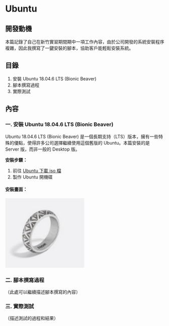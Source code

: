 # Ubuntu

## 開發動機
本篇記錄了自己在新竹實習期間期中一項工作內容，由於公司開發的系統安裝程序複雜，因此我撰寫了一鍵安裝的腳本，協助客戶能輕鬆安裝系統。

## 目錄
1. 安裝 Ubuntu 18.04.6 LTS (Bionic Beaver)
2. 腳本撰寫過程
3. 實際測試

## 內容
### 一. 安裝 Ubuntu 18.04.6 LTS (Bionic Beaver)
Ubuntu 18.04.6 LTS (Bionic Beaver) 是一個長期支持（LTS）版本，擁有一些特殊的優點，使得許多公司選擇繼續使用這個舊版的 Ubuntu。本篇安裝的是 Server 版，而非一般的 Desktop 版。

**安裝步驟：**
1. 前往 [Ubuntu 下載 iso 檔](https://releases.ubuntu.com/18.04/)
2. 製作 Ubuntu 開機碟

#### 安裝畫面：
![安裝畫面](readme%20image/圖片1.png)

### 二. 腳本撰寫過程
（此處可以繼續描述腳本撰寫的內容）

### 三. 實際測試
（描述測試的過程和結果）


